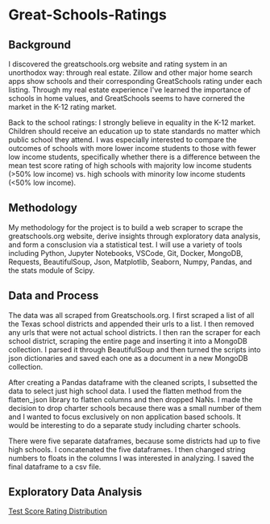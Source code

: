 # Great-Schools-Ratings

## Background

I discovered the greatschools.org website and rating system in an unorthodox way: through real estate. Zillow and other major home search apps show schools and their corresponding GreatSchools rating under each listing. Through my real estate experience I've learned the importance of schools in home values, and GreatSchools seems to have cornered the market in the K-12 rating market.

Back to the school ratings: I strongly believe in equality in the K-12 market. Children should receive an education up to state standards no matter which public school they attend. I was especially interested to compare the outcomes of schools with more lower income students to those with fewer low income students, specifically whether there is a difference between the mean test score rating of high schools with majority low income students (>50% low income) vs. high schools with minority low income students (<50% low income).

## Methodology

My methodology for the project is to build a web scraper to scrape the greatschools.org website, derive insights through exploratory data analysis, and form a consclusion via a statistical test. I will use a variety of tools including Python, Jupyter Notebooks, VSCode, Git, Docker, MongoDB, Requests, BeautifulSoup, Json, Matplotlib, Seaborn, Numpy, Pandas, and the stats module of Scipy.

## Data and Process

The data was all scraped from Greatschools.org. I first scraped a list of all the Texas school districts and appended their urls to a list. I then removed any urls that were not actual school districts. I then ran the scraper for each school district, scraping the entire page and inserting it into a MongoDB collection. I parsed it through BeautifulSoup and then turned the scripts into json dictionaries and saved each one as a document in a new MongoDB collection.

After creating a Pandas dataframe with the cleaned scripts, I subsetted the data to select just high school data. I used the flatten method from the flatten_json library to flatten columns and then dropped NaNs. I made the decision to drop charter schools because there was a small number of them and I wanted to focus exclusively on non application based schools. It would be interesting to do a separate study including charter schools.

There were five separate dataframes, because some districts had up to five high schools. I concatenated the five dataframes. I then changed string numbers to floats in the columns I was interested in analyzing. I saved the final dataframe to a csv file.

## Exploratory Data Analysis

[Test Score Rating Distribution](/Images/final_test_scores_dist.png)


